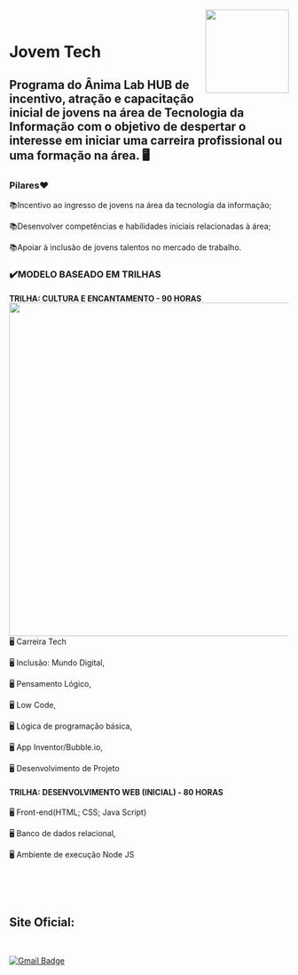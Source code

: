 <img align="right" width="150px" style="margin-top:-20px" src="https://user-images.githubusercontent.com/73598764/199052681-dd1d24e7-7024-4388-afd7-97476beabbb3.png">

# Jovem Tech
 ## Programa do Ânima Lab HUB de incentivo, atração e capacitação inicial de jovens na área de Tecnologia da Informação com o objetivo de despertar o interesse em iniciar uma carreira profissional ou uma formação na área. 🖥️



### Pilares❤

📚Incentivo ao ingresso de jovens na área da tecnologia da informação;

📚Desenvolver competências e habilidades iniciais relacionadas à área;

📚Apoiar à inclusão de jovens talentos no mercado de trabalho.



### ✔️MODELO BASEADO EM TRILHAS

#### TRILHA: CULTURA E ENCANTAMENTO - 90 HORAS



<img align="right" width="600px" style="margin-top:-20px" src="https://user-images.githubusercontent.com/117736787/200564980-62ddfe39-37c5-47bc-97ae-926dba9225ae.png">

<div display="inline-block">
 <p align="left">🖥️ Carreira Tech</p>
 <p align="left">🖥️ Inclusão: Mundo Digital,</p>
 <p align="left">🖥️ Pensamento Lógico,</p>
 <p align="left">🖥️ Low Code,</p>
 <p align="left">🖥️ Lógica de programação básica,</p>
 <p align="left">🖥️ App Inventor/Bubble.io,</p>
 <p align="left">🖥️ Desenvolvimento de Projeto</p>
</div>



#### TRILHA: DESENVOLVIMENTO WEB (INICIAL) - 80 HORAS

<div display="inline-block">
 <p align="left">🖥️ Front-end(HTML; CSS; Java Script)</p>
 <p align="left">🖥️ Banco de dados relacional,</p>
 <p align="left">🖥️ Ambiente de execução Node JS</p>
</div>
<br>
<br>
<br>

## Site Oficial: 

<br>

[![Gmail Badge](https://img.shields.io/badge/-https://jovemtech.animahub.com.br/home-c14438?style=flat-square&logo=Outlook&logoColor=white&link=mailto:https://jovemtech.animahub.com.br/home)](https://jovemtech.animahub.com.br/home)
